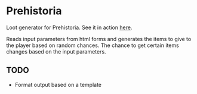 # Prehistoria

Loot generator for Prehistoria. See it in action [here](https://bmeinka.github.io/prehistoria/hunting/).

Reads input parameters from html forms and generates the items to give to the player based on random chances.
The chance to get certain items changes based on the input parameters.

## TODO

* Format output based on a template
